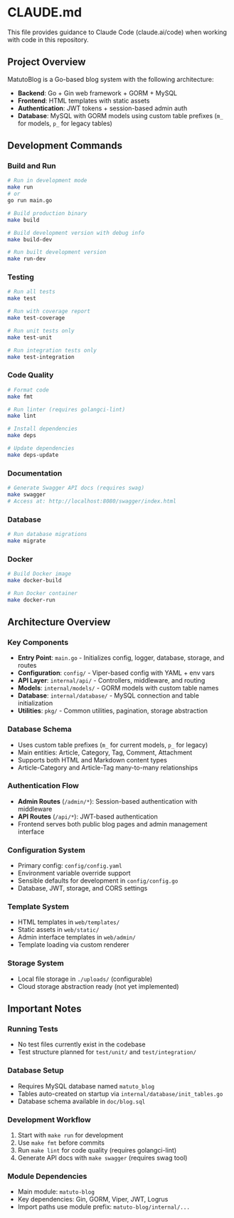 # CLAUDE.md

This file provides guidance to Claude Code (claude.ai/code) when working with code in this repository.

## Project Overview

MatutoBlog is a Go-based blog system with the following architecture:
- **Backend**: Go + Gin web framework + GORM + MySQL
- **Frontend**: HTML templates with static assets
- **Authentication**: JWT tokens + session-based admin auth
- **Database**: MySQL with GORM models using custom table prefixes (`m_` for models, `p_` for legacy tables)

## Development Commands

### Build and Run
```bash
# Run in development mode
make run
# or
go run main.go

# Build production binary
make build

# Build development version with debug info
make build-dev

# Run built development version
make run-dev
```

### Testing
```bash
# Run all tests
make test

# Run with coverage report
make test-coverage

# Run unit tests only
make test-unit

# Run integration tests only
make test-integration
```

### Code Quality
```bash
# Format code
make fmt

# Run linter (requires golangci-lint)
make lint

# Install dependencies
make deps

# Update dependencies
make deps-update
```

### Documentation
```bash
# Generate Swagger API docs (requires swag)
make swagger
# Access at: http://localhost:8080/swagger/index.html
```

### Database
```bash
# Run database migrations
make migrate
```

### Docker
```bash
# Build Docker image
make docker-build

# Run Docker container
make docker-run
```

## Architecture Overview

### Key Components
- **Entry Point**: `main.go` - Initializes config, logger, database, storage, and routes
- **Configuration**: `config/` - Viper-based config with YAML + env vars
- **API Layer**: `internal/api/` - Controllers, middleware, and routing
- **Models**: `internal/models/` - GORM models with custom table names
- **Database**: `internal/database/` - MySQL connection and table initialization
- **Utilities**: `pkg/` - Common utilities, pagination, storage abstraction

### Database Schema
- Uses custom table prefixes (`m_` for current models, `p_` for legacy)
- Main entities: Article, Category, Tag, Comment, Attachment
- Supports both HTML and Markdown content types
- Article-Category and Article-Tag many-to-many relationships

### Authentication Flow
- **Admin Routes** (`/admin/*`): Session-based authentication with middleware
- **API Routes** (`/api/*`): JWT-based authentication
- Frontend serves both public blog pages and admin management interface

### Configuration System
- Primary config: `config/config.yaml`
- Environment variable override support
- Sensible defaults for development in `config/config.go`
- Database, JWT, storage, and CORS settings

### Template System
- HTML templates in `web/templates/`
- Static assets in `web/static/`
- Admin interface templates in `web/admin/`
- Template loading via custom renderer

### Storage System
- Local file storage in `./uploads/` (configurable)
- Cloud storage abstraction ready (not yet implemented)

## Important Notes

### Running Tests
- No test files currently exist in the codebase
- Test structure planned for `test/unit/` and `test/integration/`

### Database Setup
- Requires MySQL database named `matuto_blog`
- Tables auto-created on startup via `internal/database/init_tables.go`
- Database schema available in `doc/blog.sql`

### Development Workflow
1. Start with `make run` for development
2. Use `make fmt` before commits
3. Run `make lint` for code quality (requires golangci-lint)
4. Generate API docs with `make swagger` (requires swag tool)

### Module Dependencies
- Main module: `matuto-blog`
- Key dependencies: Gin, GORM, Viper, JWT, Logrus
- Import paths use module prefix: `matuto-blog/internal/...`